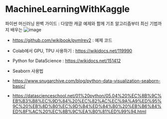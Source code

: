 # MachineLearningWithKaggle
파이썬 머신러닝 완벽 가이드 : 다양한 캐글 예제와 함께 기초 알고리즘부터 최신 기법까지 배우는
![image](https://github.com/IM2COLD/MachineLearningWithKaggle/assets/114397640/3ffa50c4-affc-4330-8156-d0b96ac41c69)
- https://github.com/wikibook/pymlrev2 : 예제 코드

- Colab에서 GPU, TPU 사용하기 : https://wikidocs.net/119990
- Python for DataScience : https://wikidocs.net/151412
- Seaborn 사용법
- https://www.snugarchive.com/blog/python-data-visualization-seaborn-basic/
- https://datascienceschool.net/01%20python/05.04%20%EC%8B%9C%EB%B3%B8%EC%9D%84%20%EC%82%AC%EC%9A%A9%ED%95%9C%20%EB%8D%B0%EC%9D%B4%ED%84%B0%20%EB%B6%84%ED%8F%AC%20%EC%8B%9C%EA%B0%81%ED%99%94.html
  
